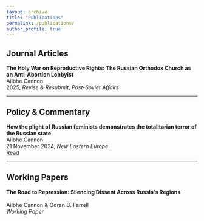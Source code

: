 ```yaml
---
layout: archive
title: "Publications"
permalink: /publications/
author_profile: true
---
```


## Journal Articles

**The Holy War on Reproductive Rights: The Russian Orthodox Church as an Anti-Abortion Lobbyist**<br>
Ailbhe Cannon<br>
2025, *Revise & Resubmit*, *Post-Soviet Affairs* 
<!-- Add links when available: DOI / Publisher / Ungated PDF / Code -->
<!-- [DOI:...]() · [Publisher]() · [Ungated PDF]() · [Code]() -->

---

## Policy & Commentary

**How the plight of Russian feminists demonstrates the totalitarian terror of the Russian state**<br> 
Ailbhe Cannon<br> 
21 November 2024, *New Eastern Europe*<br>
[Read](https://neweasterneurope.eu/2024/11/21/how-the-plight-of-russian-feminists-demonstrates-the-totalitarian-terror-of-the-russian-state/)

---

## Working Papers

**The Road to Repression: Silencing Dissent Across Russia's Regions**<br>  
Ailbhe Cannon & Ódran B. Farrell<br>
*Working Paper*


